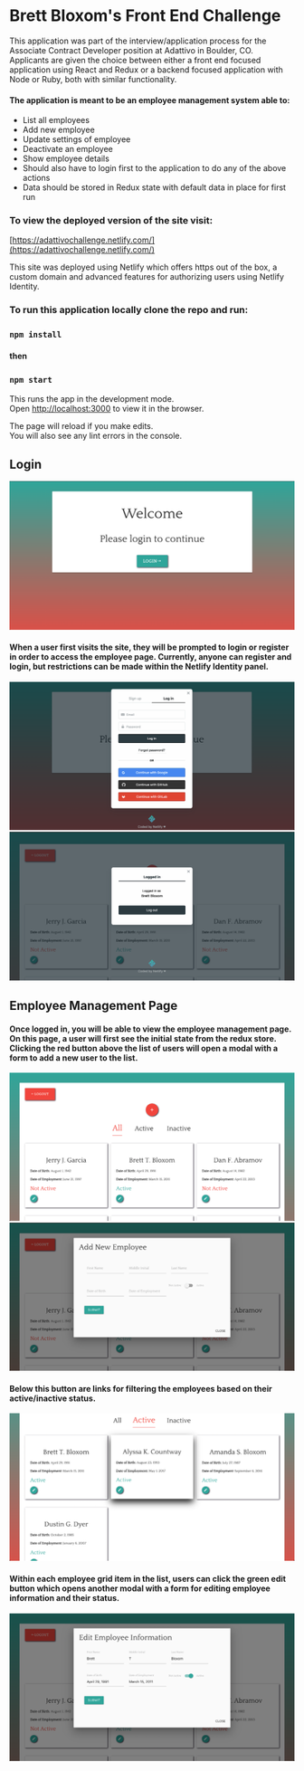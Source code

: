 # Brett Bloxom's Front End Challenge

This application was part of the interview/application process for the Associate Contract Developer position at Adattivo in Boulder, CO. 
Applicants are given the choice between either a front end focused application using React and Redux or a backend focused application with Node or Ruby, both with similar functionality. 

#### The application is meant to be an employee management system able to:
- List all employees
- Add new employee
- Update settings of employee
- Deactivate an employee
- Show employee details
- Should also have to login first to the application to do any of the above actions
- Data should be stored in Redux state with default data in place for first run 


### To view the deployed version of the site visit:

[https://adattivochallenge.netlify.com/](https://adattivochallenge.netlify.com/)

This site was deployed using Netlify which offers https out of the box, a custom domain and advanced features for authorizing users using Netlify Identity.

### To run this application locally clone the repo and run:
### `npm install`
#### then
### `npm start`

This runs the app in the development mode.<br>
Open [http://localhost:3000](http://localhost:3000) to view it in the browser.

The page will reload if you make edits.<br>
You will also see any lint errors in the console.

## Login 

![Login](src/screenshots/login-landing.png)

#### When a user first visits the site, they will be prompted to login or register in order to access the employee page. Currently, anyone can register and login, but restrictions can be made within the Netlify Identity panel. 

![Login Modal](src/screenshots/login-modal.png)
![Logged in](src/screenshots/logged-in.png)


## Employee Management Page

#### Once logged in, you will be able to view the employee management page. On this page, a user will first see the initial state from the redux store. Clicking the red button above the list of users will open a modal with a form to add a new user to the list. 

![Home](src/screenshots/home.png)
![Add](src/screenshots/add.png)

#### Below this button are links for filtering the employees based on their active/inactive status.

![Filter](src/screenshots/filter.png)

#### Within each employee grid item in the list, users can click the green edit button which opens another modal with a form for editing employee information and their status.

![Edit](src/screenshots/edit.png)



